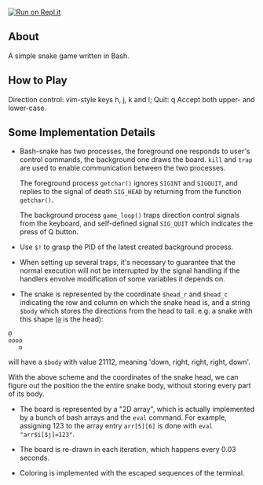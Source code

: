 [![Run on Repl.it](https://repl.it/badge/github/pjhades/bash-snake)](https://repl.it/github/pjhades/bash-snake)

About
---------------
A simple snake game written in Bash.


How to Play
---------------
Direction control: vim-style keys h, j, k and l;
Quit: q
Accept both upper- and lower-case.


Some Implementation Details
---------------
 * Bash-snake has two processes, the foreground one responds to 
   user's control commands, the background one draws the board.
   `kill` and `trap` are used to enable communication between the two processes.

   The foreground process `getchar()` ignores `SIGINT` and `SIGQUIT`, and
   replies to the signal of death `SIG_HEAD` by returning from the function `getchar()`.

   The background process `game_loop()` traps direction control signals from the keyboard,
   and self-defined signal `SIG_QUIT` which indicates the press of Q button.

 * Use `$!` to grasp the PID of the latest created background process.

 * When setting up several traps, it's necessary to guarantee that 
   the normal execution will not be interrupted by the signal handling 
   if the handlers envolve modification of some variables it depends on.

 * The snake is represented by the coordinate `$head_r` and `$head_c` indicating
   the row and column on which the snake head is, and a string `$body` which
   stores the directions from the head to tail. 
   e.g. a snake with this shape (`@` is the head):

```
@
oooo
   o
```

   will have a `$body` with value 21112, meaning 'down, right, right, right, down'.

   With the above scheme and the coordinates of the snake head, we can figure out
   the position the the entire snake body, without storing every part of its body.

 * The board is represented by a "2D array", which is actually implemented by
   a bunch of bash arrays and the `eval` command. For example, assigning 123 to the
   array entry `arr[5][6]` is done with `eval "arr$i[$j]=123"`.

 * The board is re-drawn in each iteration, which happens every 0.03 seconds.

 * Coloring is implemented with the escaped sequences of the terminal.


